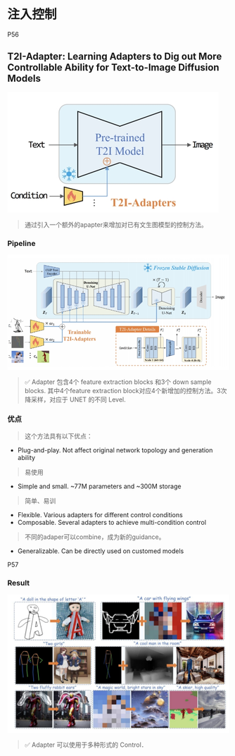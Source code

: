 # 注入控制

P56   
## T2I-Adapter: Learning Adapters to Dig out More Controllable Ability for Text-to-Image Diffusion Models

![](./assets/D2-56-1.png)    

> 通过引入一个额外的apapter来增加对已有文生图模型的控制方法。  


### Pipeline

![](./assets/D2-56-2.png)    

> &#x2705; Adapter 包含4个 feature extraction blocks 和3个 down sample blocks. 其中4个feature extraction block对应4个新增加的控制方法。3次降采样，对应于 UNET 的不同 Level.    

### 优点

> 这个方法具有以下优点：  

- Plug-and-play. Not affect original network topology and generation ability      

> 易使用

- Simple and small. ~77M parameters and ~300M storage    

> 简单、易训

- Flexible. Various adapters for different control conditions    
- Composable.  Several adapters to achieve multi-condition control    

> 不同的adaper可以combine，成为新的guidance。  

- Generalizable. Can be directly used on customed models    

P57   
### Result    

![](./assets/D2-57.png)    

> &#x2705; Adapter 可以使用于多种形式的 Control．     
